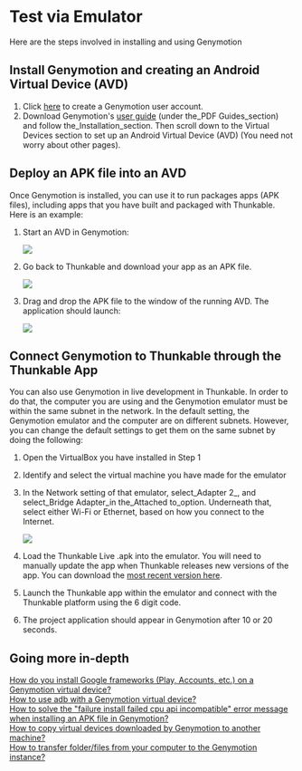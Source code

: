# Test via Emulator

Here are the steps involved in installing and using Genymotion

## Install Genymotion and creating an Android Virtual Device \(AVD\)  <a id="step-1-installing-genymotion-and-creating-an-android-virtual-device-avd"></a>

1. Click [here](https://www.genymotion.com/account/create/) to create a Genymotion user account.
2. Download Genymotion's [user guide](https://docs.genymotion.com/Content/Home.htm) \(under the\_PDF Guides\_section\) and follow the\_Installation\_section. Then scroll down to the Virtual Devices section to set up an Android Virtual Device \(AVD\) \(You need not worry about other pages\).

## Deploy an APK file into an AVD  <a id="step-2-deploying-an-apk-file-into-an-avd"></a>

Once Genymotion is installed, you can use it to run packages apps \(APK files\), including apps that you have built and packaged with Thunkable. Here is an example:

1. Start an AVD in Genymotion:

   ![](https://thunkable.com/explore/img/emulator/start-avd.png)

2. Go back to Thunkable and download your app as an APK file.

   ![](https://thunkable.com/explore/img/emulator/download-thunkable-apk.png)

3. Drag and drop the APK file to the window of the running AVD. The application should launch:

   ![](https://thunkable.com/explore/img/emulator/genymotion-with-apk.png)

## Connect Genymotion to Thunkable through the Thunkable App  <a id="step-3-connecting-genymotion-to-thunkable-through-the-thunkable-app"></a>

You can also use Genymotion in live development in Thunkable. In order to do that, the computer you are using and the Genymotion emulator must be within the same subnet in the network. In the default setting, the Genymotion emulator and the computer are on different subnets. However, you can change the default settings to get them on the same subnet by doing the following:

1. Open the VirtualBox you have installed in Step 1
2. Identify and select the virtual machine you have made for the emulator
3. In the Network setting of that emulator, select_Adapter 2_, and select\_Bridge Adapter\_in the\_Attached to\_option. Underneath that, select either Wi-Fi or Ethernet, based on how you connect to the Internet.

   ![](https://thunkable.com/explore/img/emulator/genymotion-settings.png)

4. Load the Thunkable Live .apk into the emulator. You will need to manually update the app when Thunkable releases new versions of the app. You can download the [most recent version here](http://thunkable.com/live/Thunkable.apk).
5. Launch the Thunkable app within the emulator and connect with the Thunkable platform using the 6 digit code.
6. The project application should appear in Genymotion after 10 or 20 seconds.

## Going more in-depth

[How do you install Google frameworks \(Play, Accounts, etc.\) on a Genymotion virtual device?](http://stackoverflow.com/a/20013322/395857)  
[How to use adb with a Genymotion virtual device?](http://stackoverflow.com/a/17530410/395857)  
[How to solve the "failure install failed cpu api incompatible" error message when installing an APK file in Genymotion?](http://stackoverflow.com/a/24076795/395857)  
[How to copy virtual devices downloaded by Genymotion to another machine?](http://stackoverflow.com/q/17538686/395857)  
[How to transfer folder/files from your computer to the Genymotion instance?](http://stackoverflow.com/a/22803803/395857)

